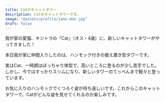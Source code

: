 ```yaml
---
title: Catのキャットタワー
description: Catのキャットタワーです。
image: "@assets/profile/jane-doe.jpg"
draft: false
---
```


我が家の愛猫、キジトラの「Cat」（オス・4歳）に、新しいキャットタワーがやってきました！

本日我が家に仲間入りしたのは、ハンモック付きの据え置き型タワーです。

実はCat、一時期はぽっちゃり体型で、高いところに登るのが少し苦手でした。しかし、今ではすっかりスリムになり、新しいタワーのてっぺんまで軽々と登っています。

お気に入りのハンモックでくつろぐ姿が待ち遠しいです。これからこのキャットタワーで、Catがどんな姿を見せてくれるのか楽しみです。
